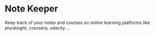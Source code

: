 # Note Keeper

Keep track of your notes and courses on online learning platforms like pluralsight, coursera, udacity ...